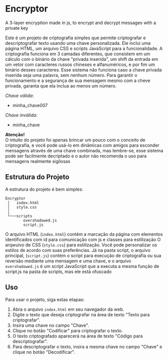 # Encryptor
A 3-layer encryption made in js, to encrypt and decrypt messages with a private key

Este é um projeto de criptografia simples que permite criptografar e descriptografar texto usando uma chave personalizada. Ele inclui uma página HTML, um arquivo CSS e scripts JavaScript para a funcionalidade.
A criptografia funciona em 3 camadas diferentes, que consistem em um cálculo com o binário da chave "privada inserida", um shift da entrada em um vetor com caracteres russos chineses e alfanuméricos, e por fim um binário desses caracteres.
Esse sistema não funciona caso a chave privada inserida seja uma palavra, sem nenhum número. Para garantir o funcionamento e a segurança de sua mensagem mesmo com a cheve privada, garanta que ela inclua ao menos um número.

 *Chave válida*:

   - minha_chave007

 *Chave inválida*:

   - minha_chave


**Atenção!**  
O intuito do projeto foi apenas brincar um pouco com o conceito de criptografia, e você pode usá-lo em dinâmicas com amigos para esconder mensagens através de uma chave combinada, mas lembre-se, esse sistema pode ser facilmente decriptado e o autor não recomenda o uso para mensagens realmente sigilosas
   
## Estrutura do Projeto

A estrutura do projeto é bem simples:

```
Encryptor  
 │   index.html  
 │   style.css    
 │
 └───scripts  
        overshadowed.js  
        script.js  
```

O arquivo HTML (`index.html`) contém a marcação da página com elementos identificados com id para comunicação com js e classes para estilização
O arqwuivo de CSS (`style.css`) para estilização. Você pode personalizar os estilos de acordo com suas preferências. 
Já na pasta script, o arquivo principal, (`script.js`) contém o script para execução de criptografia ou sua reversão mediante uma mensagem e uma chave, e o arquivo `overshadowed.js` é um script JavaScript que a executa a mesma função de script.js na pasta de scripts, mas ele está ofuscado

## Uso

Para usar o projeto, siga estas etapas:

1. Abra o arquivo `index.html` em seu navegador da web.
2. Digite o texto que deseja criptografar na área de texto "Texto para criptografar".
3. Insira uma chave no campo "Chave".
4. Clique no botão "Codificar" para criptografar o texto.
5. O texto criptografado aparecerá na área de texto "Código para descriptografar".
6. Para descriptografar o texto, insira a mesma chave no campo "Chave" e clique no botão "Decodificar".

